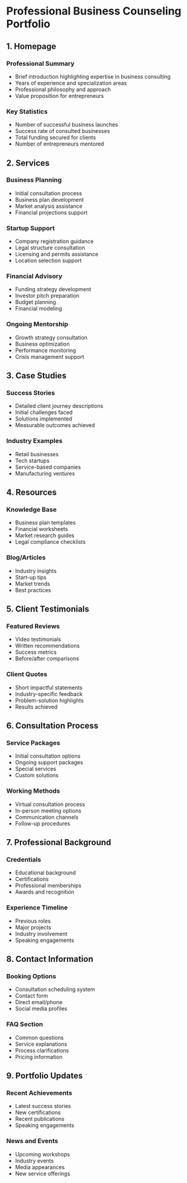 # Professional Business Counseling Portfolio

## 1. Homepage
### Professional Summary
- Brief introduction highlighting expertise in business consulting
- Years of experience and specialization areas
- Professional philosophy and approach
- Value proposition for entrepreneurs

### Key Statistics
- Number of successful business launches
- Success rate of consulted businesses
- Total funding secured for clients
- Number of entrepreneurs mentored

## 2. Services
### Business Planning
- Initial consultation process
- Business plan development
- Market analysis assistance
- Financial projections support

### Startup Support
- Company registration guidance
- Legal structure consultation
- Licensing and permits assistance
- Location selection support

### Financial Advisory
- Funding strategy development
- Investor pitch preparation
- Budget planning
- Financial modeling

### Ongoing Mentorship
- Growth strategy consultation
- Business optimization
- Performance monitoring
- Crisis management support

## 3. Case Studies
### Success Stories
- Detailed client journey descriptions
- Initial challenges faced
- Solutions implemented
- Measurable outcomes achieved

### Industry Examples
- Retail businesses
- Tech startups
- Service-based companies
- Manufacturing ventures

## 4. Resources
### Knowledge Base
- Business plan templates
- Financial worksheets
- Market research guides
- Legal compliance checklists

### Blog/Articles
- Industry insights
- Start-up tips
- Market trends
- Best practices

## 5. Client Testimonials
### Featured Reviews
- Video testimonials
- Written recommendations
- Success metrics
- Before/after comparisons

### Client Quotes
- Short impactful statements
- Industry-specific feedback
- Problem-solution highlights
- Results achieved

## 6. Consultation Process
### Service Packages
- Initial consultation options
- Ongoing support packages
- Special services
- Custom solutions

### Working Methods
- Virtual consultation process
- In-person meeting options
- Communication channels
- Follow-up procedures

## 7. Professional Background
### Credentials
- Educational background
- Certifications
- Professional memberships
- Awards and recognition

### Experience Timeline
- Previous roles
- Major projects
- Industry involvement
- Speaking engagements

## 8. Contact Information
### Booking Options
- Consultation scheduling system
- Contact form
- Direct email/phone
- Social media profiles

### FAQ Section
- Common questions
- Service explanations
- Process clarifications
- Pricing information

## 9. Portfolio Updates
### Recent Achievements
- Latest success stories
- New certifications
- Recent publications
- Speaking engagements

### News and Events
- Upcoming workshops
- Industry events
- Media appearances
- New service offerings

